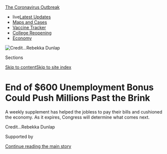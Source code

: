 <div id="app">

<div>

<div>

<div>

</div>

<div data-aria-hidden="false">

<div id="site-content" data-role="main">

<div>

<div class="css-1aor85t" style="opacity:0.000000001;z-index:-1;visibility:hidden">

<div class="css-1hqnpie">

<div class="css-epjblv">

<span class="css-17xtcya">[Economy](/section/business/economy)</span><span class="css-x15j1o">|</span><span class="css-fwqvlz">End
of $600 Unemployment Bonus Could Push Millions Past the
Brink</span>

</div>

<div class="css-k008qs">

<div class="css-1iwv8en">

<span class="css-18z7m18"></span>

<div>

</div>

</div>

<span class="css-1n6z4y">https://nyti.ms/2WHLktD</span>

<div class="css-1705lsu">

<div class="css-4xjgmj">

<div class="css-4skfbu" data-role="toolbar" data-aria-label="Social Media Share buttons, Save button, and Comments Panel with current comment count" data-testid="share-tools">

  - 
  - 
  - 
  - 
    
    <div class="css-6n7j50">
    
    </div>

  - 

</div>

</div>

</div>

</div>

</div>

</div>

<div id="NYT_TOP_BANNER_REGION" class="css-11qgg8s">

<div>

<div id="styln-prism-menu-1592847958612" class="section interactive-content interactive-size-medium css-1du2ztb">

<div class="css-17ih8de interactive-body">

<div id="scroll-container" class="css-1gj85ro">

[<span class="styln-title-wrap"><span class="css-1pje3qr">The
Coronavirus</span><span class="css-1pje3qr">
Outbreak</span></span>](https://www.nytimes.com/news-event/coronavirus?action=click&pgtype=Article&state=default&region=TOP_BANNER&context=storylines_menu)

  - <span class="css-kqxiym" data-emphasize="true">live</span>[Latest
    Updates](https://www.nytimes.com/2020/08/04/world/coronavirus-cases.html?action=click&pgtype=Article&state=default&region=TOP_BANNER&context=storylines_menu)
  - [Maps and
    Cases](https://www.nytimes.com/interactive/2020/us/coronavirus-us-cases.html?action=click&pgtype=Article&state=default&region=TOP_BANNER&context=storylines_menu)
  - [Vaccine
    Tracker](https://www.nytimes.com/interactive/2020/science/coronavirus-vaccine-tracker.html?action=click&pgtype=Article&state=default&region=TOP_BANNER&context=storylines_menu)
  - [College
    Reopening](https://www.nytimes.com/2020/08/02/us/covid-college-reopening.html?action=click&pgtype=Article&state=default&region=TOP_BANNER&context=storylines_menu)
  - [Economy](https://www.nytimes.com/live/2020/08/04/business/stock-market-today-coronavirus?action=click&pgtype=Article&state=default&region=TOP_BANNER&context=storylines_menu)

</div>

</div>

</div>

</div>

</div>

<div id="fullBleedHeaderContent">

<div class="css-n4ws9g">

![<span class="css-cnj6d5 e1z0qqy90" itemprop="copyrightHolder"><span class="css-1ly73wi e1tej78p0">Credit...</span><span><span>Rebekka
Dunlap</span></span></span>](https://static01.nyt.com/images/2020/07/22/business/22virus-cliff1/22virus-cliff1-articleLarge.jpg?quality=75&auto=webp&disable=upscale)

</div>

<div class="css-3z92zw">

<div class="css-6cn7ki">

<div class="NYTAppHideMasthead css-1bcu9v6 e1suatyy0">

<div class="section css-1o1qe8k e1suatyy2">

<div class="css-cu5p7t er09x8g0">

<div class="css-6n7j50">

</div>

<span class="css-1dv1kvn">Sections</span>

[Skip to content](#site-content)[Skip to site index](#site-index)

</div>

<div class="css-10698na e1huz5gh0">

</div>

</div>

</div>

<div class="css-1sojcmr ehdk2mb0">

# End of $600 Unemployment Bonus Could Push Millions Past the Brink

</div>

A weekly supplement has helped the jobless to pay their bills and
cushioned the economy. As it expires, Congress will determine what comes
next.

</div>

</div>

<div class="css-nwzfg5 e1gnum310">

<span class="css-1f9pvn2 economy"></span><span class="css-cnj6d5 e1z0qqy90" itemprop="copyrightHolder"><span class="css-1ly73wi e1tej78p0">Credit...</span><span><span>Rebekka
Dunlap</span></span></span>

</div>

<div id="sponsor-wrapper" class="css-1hyfx7x">

<div id="sponsor-slug" class="css-19vbshk">

Supported by

</div>

[Continue reading the main
story](#after-sponsor)

<div id="sponsor" class="ad sponsor-wrapper" style="text-align:center;height:100%;display:block">

</div>

<div id="after-sponsor">

</div>

</div>

<div class="css-1wx1auc e1gnum311">

<div class="css-18e8msd">

<div class="css-vp77d3 epjyd6m0">

<div class="css-hus3qt ey68jwv0" data-aria-hidden="true">

[![Ben
Casselman](https://static01.nyt.com/images/2018/11/09/multimedia/author-ben-casselman/author-ben-casselman-thumbLarge.png
"Ben Casselman")](https://www.nytimes.com/by/ben-casselman)

</div>

<div class="css-1baulvz">

By [<span class="css-1baulvz last-byline" itemprop="name">Ben
Casselman</span>](https://www.nytimes.com/by/ben-casselman)

</div>

</div>

  - 
    
    <div class="css-ld3wwf e16638kd2">
    
    Published July 21, 2020Updated July 24,
    2020
    
    </div>

  - 
    
    <div class="css-4xjgmj">
    
    <div class="css-pvvomx" data-role="toolbar" data-aria-label="Social Media Share buttons, Save button, and Comments Panel with current comment count" data-testid="share-tools">
    
      - 
      - 
      - 
      - 
        
        <div class="css-6n7j50">
        
        </div>
    
      - 
    
    </div>
    
    </div>

</div>

</div>

</div>

<div class="section meteredContent css-1r7ky0e" name="articleBody" itemprop="articleBody">

<div class="css-1fanzo5 StoryBodyCompanionColumn">

<div class="css-53u6y8">

When millions of Americans began losing their jobs in March, the federal
government stepped in with a life preserver: [$600 a week in extra
unemployment
benefits](https://www.nytimes.com/2020/07/30/business/unemployment-payments-change.html)
to allow workers to pay rent and buy groceries, and to cushion the
economy.

With economic conditions [again
deteriorating](https://www.nytimes.com/2020/07/15/business/economy/economic-recovery-coronavirus-resurgence.html),
that life preserver will disappear within days if Congress doesn’t act
to extend it. That could prompt a wave of evictions and inflict more
financial harm on millions of Americans while further damaging the
economy.

Even the threat of a lapse in benefits could prove harmful, economists
warn, by forcing households to make precautionary spending cuts.

The benefits program, Federal Pandemic Unemployment Compensation,
expires at the end of July. But because of a quirk in the calendar,
workers in most states won’t qualify for the payments after this week.
Most will be left with regular unemployment benefits, which total only a
few hundred dollars a week in many states.

</div>

</div>

<div class="css-1fanzo5 StoryBodyCompanionColumn">

<div class="css-53u6y8">

That means that [more than 20 million
Americans](https://www.nytimes.com/2020/07/17/business/how-many-are-collecting-unemployment-benefits-its-hard-to-say.html)
could soon see their weekly income fall by half or more at a time when
the unemployment rate remains higher than in any period since World War
II.

Economists warn that it isn’t just individual recipients who will suffer
if the benefits are cut. The federal payments are injecting billions of
dollars into the economy each week, money that flows to landlords,
grocery stores, retailers and countless other businesses. Ernie
Tedeschi, a former Treasury Department official and an economist at
Evercore ISI Research, has estimated that if the payments ceased, the
U.S. gross domestic product would be 2 percent smaller at the end of
2020 and there would be 1.7 million fewer jobs nationwide.

“These unemployment benefit checks are really doing a large job in
propping up spending by these unemployed households,” said Joseph Vavra,
a University of Chicago economist who has been studying the impact of
the benefits. If they expire, he said, “there’s a good chance that what
is now an unemployment problem becomes a foreclosure crisis and eviction
crisis.”

<div id="NYT_MAIN_CONTENT_1_REGION" class="css-9tf9ac">

<div>

<div id="styln-covid-updates-markets" class="section interactive-content interactive-size-medium css-1ftcdic">

<div class="css-17ih8de interactive-body">

<div id="styln-briefing-block">

<div class="briefing-block-header-section">

# [Latest Updates: Economy](https://www.nytimes.com/live/2020/08/04/business/stock-market-today-coronavirus?action=click&pgtype=Article&state=default&region=MAIN_CONTENT_1&context=storylines_live_updates)

</div>

<div class="briefing-block-lb-items">

<div class="briefing-block-update-time active">

[9m
ago](https://www.nytimes.com/live/2020/08/04/business/stock-market-today-coronavirus?action=click&pgtype=Article&state=default&region=MAIN_CONTENT_1&context=storylines_live_updates#nbcuniversal-to-cut-about-10-percent-of-its-work-force)

</div>

<div>

[NBCUniversal to cut about 10 percent of its work
force.](https://www.nytimes.com/live/2020/08/04/business/stock-market-today-coronavirus?action=click&pgtype=Article&state=default&region=MAIN_CONTENT_1&context=storylines_live_updates#nbcuniversal-to-cut-about-10-percent-of-its-work-force)

</div>

<div class="briefing-block-update-time active">

[1h
ago](https://www.nytimes.com/live/2020/08/04/business/stock-market-today-coronavirus?action=click&pgtype=Article&state=default&region=MAIN_CONTENT_1&context=storylines_live_updates#loans-are-harder-to-get-even-as-interest-rates-are-low)

</div>

<div>

[Loans are harder to get, even as interest rates are
low.](https://www.nytimes.com/live/2020/08/04/business/stock-market-today-coronavirus?action=click&pgtype=Article&state=default&region=MAIN_CONTENT_1&context=storylines_live_updates#loans-are-harder-to-get-even-as-interest-rates-are-low)

</div>

<div class="briefing-block-update-time active">

[3h
ago](https://www.nytimes.com/live/2020/08/04/business/stock-market-today-coronavirus?action=click&pgtype=Article&state=default&region=MAIN_CONTENT_1&context=storylines_live_updates#black-owned-businesses-face-a-double-blow-as-the-pandemic-strikes-minority-communities)

</div>

<div>

[Black-owned businesses face a double blow as the pandemic strikes
minority
communities.](https://www.nytimes.com/live/2020/08/04/business/stock-market-today-coronavirus?action=click&pgtype=Article&state=default&region=MAIN_CONTENT_1&context=storylines_live_updates#black-owned-businesses-face-a-double-blow-as-the-pandemic-strikes-minority-communities)

</div>

</div>

<div class="briefing-block-footer">

<div class="briefing-block-footer-meta">

[See more
updates](https://www.nytimes.com/live/2020/08/04/business/stock-market-today-coronavirus?action=click&pgtype=Article&state=default&region=MAIN_CONTENT_1&context=storylines_live_updates)

</div>

<div class="briefing-block-briefinglinks">

<span>More live coverage:</span>
[Global](https://www.nytimes.com/2020/08/04/world/coronavirus-cases.html?action=click&pgtype=Article&state=default&region=MAIN_CONTENT_1&context=storylines_live_updates)

</div>

</div>

</div>

</div>

</div>

</div>

</div>

Congress returned from recess this week to consider a new relief
package, which [could include at least a partial
extension](https://www.nytimes.com/2020/07/20/us/politics/congress-coronavirus-aid-package.html)
of the extra unemployment benefits. Senate Republicans and the White
House are considering a roughly $1 trillion package that would retain
the program but scale it back. Democrats are pressing to continue paying
the full $600 a week.

But Congress seems unlikely to act before benefits lapse. And because of
the antiquated computer systems in many state unemployment offices,
which do the processing, it could take weeks to restart payments. That
means that millions are likely to see their income drop at least
temporarily.

</div>

</div>

<div class="css-1fanzo5 StoryBodyCompanionColumn">

<div class="css-53u6y8">

For people depending on the checks, that uncertainty is frustrating.

“I have no idea why Congress would wait until a few days before the
checks are going to run out,” said Jacob Perlman, a benefits recipient
in Chicago. “This should have been done a month ago.”

Mr. Perlman, 26, earned $12 an hour as a housekeeper at a fitness club,
making him one of the millions of Americans earning more on unemployment
than they had on the job. But he is eager to return to work.

“The jobs simply are not there right now,” he said.

Mr. Perlman’s regular benefits from the state of Illinois total $159 a
week, barely enough to cover his $500 share of the monthly rent, let
alone food or other expenses. So he is already trying to save as much as
possible.

Decisions like Mr. Perlman’s to curtail spending even before the
benefits expire, multiplied across millions of households, are a sort of
uncertainty tax on the broader economy, damping the stimulative effect
of the payments.

“There are people who are on the precipice of financial disaster here,”
said David Wilcox, a former Federal Reserve official who is an economist
at the Peterson Institute for International Economics. “We may think
that the odds are that Congress will come to a reasonable conclusion.
But for a person who is on the precipice of financial disaster, it’s
very low comfort to be told, ‘You know, I think there’s a 70 percent
chance that this is going to work out fine.’”

The risk is particularly acute for Black and Latino workers, who have
been disproportionately affected by job losses and are less likely to
have savings or other assets to fall back on. A [recent working
paper](https://www.nber.org/papers/w27552) from researchers at the
University of Chicago and the JPMorgan Chase Institute found that Black
and Latino households cut spending by far more than white households
when their income drops.

“When 30 percent of your population has no wealth, this has real
implications,” said William E. Spriggs, a Howard University professor
and the chief economist for the A.F.L.-C.I.O. “There isn’t a piggy bank.
This is it. So when you cut their benefits, their drop in consumption is
going to be huge.”

</div>

</div>

<div class="css-1fanzo5 StoryBodyCompanionColumn">

<div class="css-53u6y8">

The extra unemployment payments were part of a multitrillion-dollar
federal response to the pandemic’s economic devastation. Congress
expanded eligibility for unemployment benefits and food stamps, sent
$1,200 checks to most households and offered forgivable loans to
millions of small businesses.

Together, those programs did much to offset the damage: Average personal
income rose in April, the worst month of the crisis to date, and
consumer spending rebounded quickly once federal dollars started flowing
into the economy. Mortgage delinquencies, credit card defaults and other
signs of financial stress rose by less than many forecasters initially
feared.

When Congress created the various programs, it still seemed possible
that the pandemic would have begun to ebb by summer and that the economy
would no longer need as much federal help.

Instead, after falling steadily in May and early June, virus cases are
rising in much of the country, and states are reimposing business
restrictions. Real-time measures suggest that the economic recovery that
began in May has [begun to lose
momentum](https://www.nytimes.com/live/2020/07/15/business/stock-market-today-coronavirus#surging-virus-cases-and-renewed-lockdowns-threaten-economic-recovery),
and some economists expect the unemployment rate to start climbing
again.

The threat of an economic stall has led some Republicans in Washington
to embrace more aggressive federal action than they were considering a
few weeks ago. Larry Kudlow, a top economic adviser to President Trump
and a critic of the $600 payments, said this week that there was “no
way” Republicans would allow the benefits to expire entirely. But the
congressional outcome remains unclear.

Some economists, particularly on the right, say there are good reasons
to wind down the payments as the economy improves. But even economists
who have been critical of the extra benefits say it would be a mistake
to cut them off entirely.

“That’s a lot of income to just withdraw from the economy really
suddenly,” said Michael R. Strain, an economist at the conservative
American Enterprise Institute. “Right now there’s no question that the
positive economic effects of those payments are outweighing the negative
economic effects.”

</div>

</div>

<div class="css-1fanzo5 StoryBodyCompanionColumn">

<div class="css-53u6y8">

Mr. Strain and many other economists would like to see the benefits
linked to economic conditions, ideally at the state level. That would
allow payments to shrink as local economies improve, while eliminating
the uncertainty that comes with setting a fixed end date and then
waiting to see if Congress extends it.

Progressive economists also favor linking benefits to economic
conditions. But they dismiss concerns about discouraging work when there
are millions more unemployed workers than available jobs. And they argue
that cutting benefits now would set off economic ripples that would lead
to more job losses.

“When they can’t pay their rent, now it’s the landlord whose business is
hurting,” said Sharon Parrott, a senior vice president at the
progressive Center on Budget and Policy Priorities. “Those are all
dollars that are not circulating through the economy.”

Cutting off benefits could also increase the spread of the virus by
forcing people to take jobs in which they might be exposed to it or
expose others.

“When that $600 goes away, people who live week to week, paycheck to
paycheck, they’re suddenly going to be unable to pay basic expenses and
will be desperate for work,” said Michele Evermore, a senior policy
analyst for the National Employment Law Project.

For now, people like Mr. Perlman, who lost his job at a fitness club,
are left to wonder what comes next.

“I just want security,” he said. “That’s what I want. I’m not looking to
profit off this. If there was a job out there, I would take it.”

Emily Cochrane contributed reporting.

</div>

</div>

<div>

</div>

</div>

<div>

</div>

<div>

</div>

<div>

</div>

<div>

<div id="bottom-wrapper" class="css-1ede5it">

<div id="bottom-slug" class="css-l9onyx">

Advertisement

</div>

[Continue reading the main
story](#after-bottom)

<div id="bottom" class="ad bottom-wrapper" style="text-align:center;height:100%;display:block;min-height:90px">

</div>

<div id="after-bottom">

</div>

</div>

</div>

</div>

</div>

## Site Index

<div>

</div>

## Site Information Navigation

  - [© <span>2020</span> <span>The New York Times
    Company</span>](https://help.nytimes.com/hc/en-us/articles/115014792127-Copyright-notice)

<!-- end list -->

  - [NYTCo](https://www.nytco.com/)
  - [Contact
    Us](https://help.nytimes.com/hc/en-us/articles/115015385887-Contact-Us)
  - [Work with us](https://www.nytco.com/careers/)
  - [Advertise](https://nytmediakit.com/)
  - [T Brand Studio](http://www.tbrandstudio.com/)
  - [Your Ad
    Choices](https://www.nytimes.com/privacy/cookie-policy#how-do-i-manage-trackers)
  - [Privacy](https://www.nytimes.com/privacy)
  - [Terms of
    Service](https://help.nytimes.com/hc/en-us/articles/115014893428-Terms-of-service)
  - [Terms of
    Sale](https://help.nytimes.com/hc/en-us/articles/115014893968-Terms-of-sale)
  - [Site
    Map](https://spiderbites.nytimes.com)
  - [Help](https://help.nytimes.com/hc/en-us)
  - [Subscriptions](https://www.nytimes.com/subscription?campaignId=37WXW)

</div>

</div>

</div>

</div>
